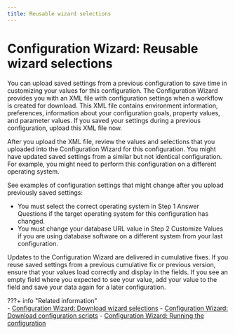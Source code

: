```yaml
---
title: Reusable wizard selections
---
```


# Configuration Wizard: Reusable wizard selections

You can upload saved settings from a previous configuration to save time in customizing your values for this configuration. The Configuration Wizard provides you with an XML file with configuration settings when a workflow is created for download. This XML file contains environment information, preferences, information about your configuration goals, property values, and parameter values. If you saved your settings during a previous configuration, upload this XML file now.

After you upload the XML file, review the values and selections that you uploaded into the Configuration Wizard for this configuration. You might have updated saved settings from a similar but not identical configuration. For example, you might need to perform this configuration on a different operating system.

See examples of configuration settings that might change after you upload previously saved settings:

-   You must select the correct operating system in Step 1 Answer Questions if the target operating system for this configuration has changed.
-   You must change your database URL value in Step 2 Customize Values if you are using database software on a different system from your last configuration.

Updates to the Configuration Wizard are delivered in cumulative fixes. If you reuse saved settings from a previous cumulative fix or previous version, ensure that your values load correctly and display in the fields. If you see an empty field where you expected to see your value, add your value to the field and save your data again for a later configuration.

???+ info "Related information"  
    -   [Configuration Wizard: Download wizard selections](../../../portal_admin_tools/cfg_wizard/usage/cw_wizardselections.md)
    -   [Configuration Wizard: Download configuration scripts](../../../portal_admin_tools/cfg_wizard/usage/cw_downloadscripts.md)
    -   [Configuration Wizard: Running the configuration](../../../portal_admin_tools/cfg_wizard/usage/cw_workflow_opt.md)



